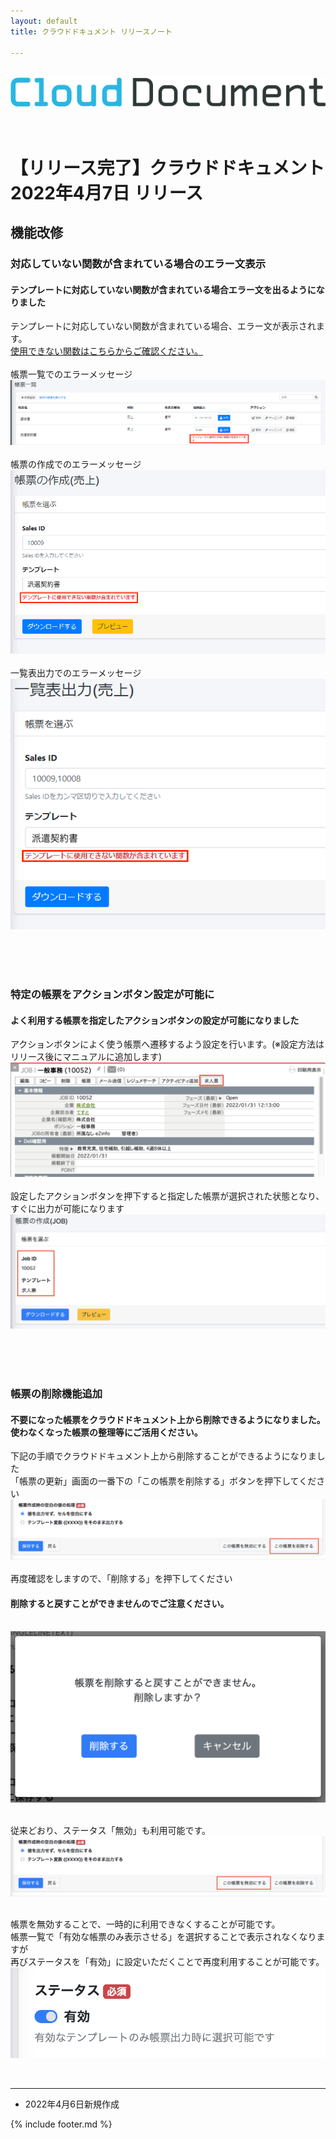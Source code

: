 ```yaml
---
layout: default
title: クラウドドキュメント リリースノート

---
```

<br>
<div align="center">
<img src="images/logo-type.png" alt="クラウドドキュメント" title="クラウドドキュメント">
</div>
<br><br>

# 【リリース完了】クラウドドキュメント 2022年4月7日 リリース

## 機能改修

### 対応していない関数が含まれている場合のエラー文表示
#### テンプレートに対応していない関数が含まれている場合エラー文を出るようになりました<br>
テンプレートに対応していない関数が含まれている場合、エラー文が表示されます。<br>
<a href= "https://e2info.github.io/cloudreport-docs/faq/faq.html#output4" >使用できない関数はこちらからご確認ください。</a><br><br>
帳票一覧でのエラーメッセージ<br>
![帳票一覧_エラーメッセージ](images/20220407/0407_1.png)<br><br>
帳票の作成でのエラーメッセージ<br>
![帳票の作成_エラーメッセージ](images/20220407/0407_2.png)<br><br>
一覧表出力でのエラーメッセージ<br>
![一覧表出力_エラーメッセージ](images/20220407/0407_3.png)<br><br>

<br><br>
### 特定の帳票をアクションボタン設定が可能に
#### よく利用する帳票を指定したアクションボタンの設定が可能になりました<br>
アクションボタンによく使う帳票へ遷移するよう設定を行います。(※設定方法はリリース後にマニュアルに追加します)<br>
![アクションボタン](images/20220407/0407_4.png)<br><br>
設定したアクションボタンを押下すると指定した帳票が選択された状態となり、すぐに出力が可能になります<br>
![アクションボタン](images/20220407/0407_5.png)<br><br>


<br><br>
### 帳票の削除機能追加
#### 不要になった帳票をクラウドドキュメント上から削除できるようになりました。使わなくなった帳票の整理等にご活用ください。<br>

下記の手順でクラウドドキュメント上から削除することができるようになりました<br>
「帳票の更新」画面の一番下の「この帳票を削除する」ボタンを押下してください
![帳票の削除](images/20220407/0407_6.png)<br><br>
再度確認をしますので、「削除する」を押下してください<br>
#### 削除すると戻すことができませんのでご注意ください。<br><br>
![削除の確認](images/20220407/0407_7.png)<br><br>

従来どおり、ステータス「無効」も利用可能です。<br>
![ステータスを無効](images/20220407/0407_8.png)<br><br>

帳票を無効することで、一時的に利用できなくすることが可能です。<br>
帳票一覧で「有効な帳票のみ表示させる」を選択することで表示されなくなりますが<br>
再びステータスを「有効」に設定いただくことで再度利用することが可能です。
![ステータスを有効](images/20220407/0407_9.png)<br>



<br>


-----
* 2022年4月6日新規作成

{% include footer.md %}

